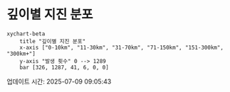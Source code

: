 # 깊이별 지진 분포

```mermaid
xychart-beta
    title "깊이별 지진 분포"
    x-axis ["0-10km", "11-30km", "31-70km", "71-150km", "151-300km", "300km+"]
    y-axis "발생 횟수" 0 --> 1289
    bar [326, 1287, 41, 6, 0, 0]
```

업데이트 시간: 2025-07-09 09:05:43
